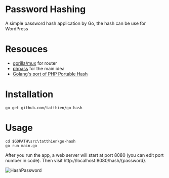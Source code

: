 # Password Hashing
A simple password hash application by Go, the hash can be use for WordPress

# Resouces
- [gorilla/mux](http://www.gorillatoolkit.org/pkg/mux) for router
- [phpass](http://www.openwall.com/phpass/) for the main idea
- [Golang's port of PHP Portable Hash](https://gist.github.com/georgerb/f0ef84cf487e019e32f6)

# Installation

`go get github.com/tatthien/go-hash`

# Usage

```
cd $GOPATH\src\tatthien\go-hash
go run main.go
```
After you run the app, a web server will start at port 8080 (you can edit port number in code). Then visit http://localhost:8080/hash/{password}.

![HashPassword](http://www.tatthien.com/wp-content/uploads/2016/03/hash.gif)